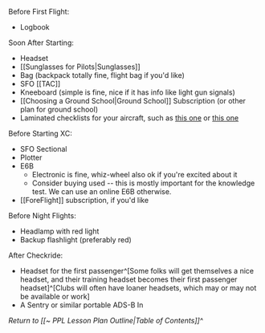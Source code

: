 Before First Flight:
- Logbook

Soon After Starting:
- Headset
- [[Sunglasses for Pilots|Sunglasses]]
- Bag (backpack totally fine, flight bag if you'd like)
- SFO [[TAC]]
- Kneeboard (simple is fine, nice if it has info like light gun signals)
- [[Choosing a Ground School|Ground School]] Subscription (or other plan for ground school)
- Laminated checklists for your aircraft, such as [this one](https://www.mypilotstore.com/mypilotstore/sep/5067) or [this one](https://www.sportys.com/qref-cessna-checklist-pro-version.html)

Before Starting XC:
- SFO Sectional
- Plotter
- E6B
	- Electronic is fine, whiz-wheel also ok if you're excited about it
	- Consider buying used -- this is mostly important for the knowledge test. We can use an online E6B otherwise.
- [[ForeFlight]] subscription, if you'd like

Before Night Flights:
- Headlamp with red light
- Backup flashlight (preferably red)

After Checkride:
- Headset for the first passenger^[Some folks will get themselves a nice headset, and their training headset becomes their first passenger headset]^[Clubs will often have loaner headsets, which may or may not be available or work]
- A Sentry or similar portable ADS-B In

*Return to [[~ PPL Lesson Plan Outline|Table of Contents]]^*